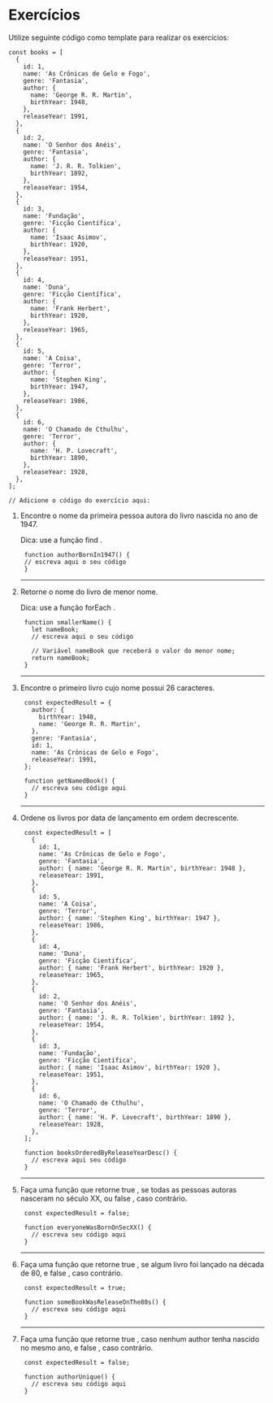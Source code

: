 # Exercícios

Utilize seguinte código como template para realizar os exercícios:

    const books = [
      {
        id: 1,
        name: 'As Crônicas de Gelo e Fogo',
        genre: 'Fantasia',
        author: {
          name: 'George R. R. Martin',
          birthYear: 1948,
        },
        releaseYear: 1991,
      },
      {
        id: 2,
        name: 'O Senhor dos Anéis',
        genre: 'Fantasia',
        author: {
          name: 'J. R. R. Tolkien',
          birthYear: 1892,
        },
        releaseYear: 1954,
      },
      {
        id: 3,
        name: 'Fundação',
        genre: 'Ficção Científica',
        author: {
          name: 'Isaac Asimov',
          birthYear: 1920,
        },
        releaseYear: 1951,
      },
      {
        id: 4,
        name: 'Duna',
        genre: 'Ficção Científica',
        author: {
          name: 'Frank Herbert',
          birthYear: 1920,
        },
        releaseYear: 1965,
      },
      {
        id: 5,
        name: 'A Coisa',
        genre: 'Terror',
        author: {
          name: 'Stephen King',
          birthYear: 1947,
        },
        releaseYear: 1986,
      },
      {
        id: 6,
        name: 'O Chamado de Cthulhu',
        genre: 'Terror',
        author: {
          name: 'H. P. Lovecraft',
          birthYear: 1890,
        },
        releaseYear: 1928,
      },
    ];

    // Adicione o código do exercício aqui:

1) Encontre o nome da primeira pessoa autora do livro nascida no ano de 1947.
  
    Dica: use a função find .

        function authorBornIn1947() {
        // escreva aqui o seu código
        }

    ___

2) Retorne o nome do livro de menor nome.

    Dica: use a função forEach .

        function smallerName() {
          let nameBook;
          // escreva aqui o seu código

          // Variável nameBook que receberá o valor do menor nome;
          return nameBook;
        }

    ___

3) Encontre o primeiro livro cujo nome possui 26 caracteres.

        const expectedResult = {
          author: {
            birthYear: 1948,
            name: 'George R. R. Martin',
          },
          genre: 'Fantasia',
          id: 1,
          name: 'As Crônicas de Gelo e Fogo',
          releaseYear: 1991,
        };

        function getNamedBook() {
          // escreva seu código aqui
        }

    ___

4) Ordene os livros por data de lançamento em ordem decrescente.

        const expectedResult = [
          {
            id: 1,
            name: 'As Crônicas de Gelo e Fogo',
            genre: 'Fantasia',
            author: { name: 'George R. R. Martin', birthYear: 1948 },
            releaseYear: 1991,
          },
          {
            id: 5,
            name: 'A Coisa',
            genre: 'Terror',
            author: { name: 'Stephen King', birthYear: 1947 },
            releaseYear: 1986,
          },
          {
            id: 4,
            name: 'Duna',
            genre: 'Ficção Científica',
            author: { name: 'Frank Herbert', birthYear: 1920 },
            releaseYear: 1965,
          },
          {
            id: 2,
            name: 'O Senhor dos Anéis',
            genre: 'Fantasia',
            author: { name: 'J. R. R. Tolkien', birthYear: 1892 },
            releaseYear: 1954,
          },
          {
            id: 3,
            name: 'Fundação',
            genre: 'Ficção Científica',
            author: { name: 'Isaac Asimov', birthYear: 1920 },
            releaseYear: 1951,
          },
          {
            id: 6,
            name: 'O Chamado de Cthulhu',
            genre: 'Terror',
            author: { name: 'H. P. Lovecraft', birthYear: 1890 },
            releaseYear: 1928,
          },
        ];

        function booksOrderedByReleaseYearDesc() {
          // escreva aqui seu código
        }

    ___

5) Faça uma função que retorne true , se todas as pessoas autoras nasceram no século XX, ou false , caso contrário.

        const expectedResult = false;

        function everyoneWasBornOnSecXX() {
          // escreva seu código aqui
        }

    ___

6) Faça uma função que retorne true , se algum livro foi lançado na década de 80, e false , caso contrário.

        const expectedResult = true;

        function someBookWasReleaseOnThe80s() {
          // escreva seu código aqui
        }

    ___

7) Faça uma função que retorne true , caso nenhum author tenha nascido no mesmo ano, e false , caso contrário.

        const expectedResult = false;

        function authorUnique() {
          // escreva seu código aqui
        }
